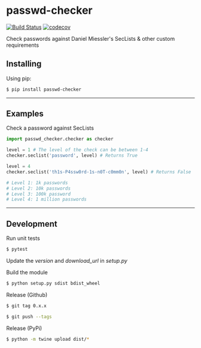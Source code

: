 
# passwd-checker 

[![Build Status](https://travis-ci.org/universami/passwd-checker.svg?branch=master)](https://travis-ci.org/universami/passwd-checker)
[![codecov](https://codecov.io/gh/universami/passwd-checker/branch/master/graph/badge.svg)](https://codecov.io/gh/universami/passwd-checker)

Check passwords against Daniel Miessler's SecLists & other custom requirements

## Installing

Using pip:

```bash
$ pip install passwd-checker
```
----------------------------

## Examples

Check a password against SecLists

```python
import passwd_checker.checker as checker

level = 1 # The level of the check can be between 1-4
checker.seclist('password', level) # Returns True

level = 4
checker.seclist('th1s-P4ssw0rd-1s-n0T-c0mm0n', level) # Returns False

# Level 1: 1k passwords
# Level 2: 10k passwords
# Level 3: 100k password
# Level 4: 1 million passwords
```

-------------------------------

## Development

Run unit tests

```bash
$ pytest
```

Update the *version* and *download_url* in *setup.py*

Build the module

```bash
$ python setup.py sdist bdist_wheel
```

Release (Github)

```bash
$ git tag 0.x.x

$ git push --tags
```
Release (PyPi)

```bash
$ python -m twine upload dist/*
```
